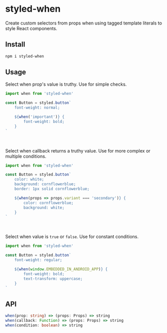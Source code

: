 # styled-when

Create custom selectors from props when using tagged template literals to style React components.

## Install

```sh
npm i styled-when
```

## Usage

Select when prop's value is truthy. Use for simple checks.

```js
import when from 'styled-when'

const Button = styled.button`
    font-weight: normal;

    ${when('important')} {
        font-weight: bold;
    }
`
```

<br>

Select when callback returns a truthy value. Use for more complex or multiple conditions.

```jsx
import when from 'styled-when'

const Button = styled.button`
    color: white;
    background: cornflowerblue;
    border: 1px solid cornflowerblue;

    ${when(props => props.variant === 'secondary')} {
        color: cornflowerblue;
        background: white;
    }
`
```

<br>

Select when value is `true` or `false`. Use for constant conditions.

```jsx
import when from 'styled-when'

const Button = styled.button`
    font-weight: regular;

    ${when(window.EMBEDDED_IN_ANDROID_APP)} {
        font-weight: bold;
        text-transform: uppercase;
    }
`
```

## API

```ts
when(prop: string) => (props: Props) => string
when(callback: Function) => (props: Props) => string
when(condition: boolean) => string
```
